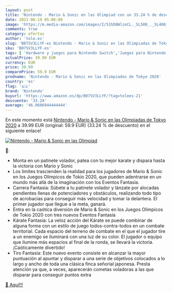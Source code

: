 ```yaml
---
layout: post
title: 'Nintendo - Mario & Sonic en las Olimpiad con un 33.24 % de descuento'
date: 2021-06-19 05:06:09
image: 'https://m.media-amazon.com/images/I/51hD8WlzoCL._SL500_._SL400_.jpg'
comments: true
category: ofertas
author: 'tole.es'
slug: 'B07SV3LLYF-es Nintendo - Mario & Sonic en las Olimpiadas de Tokyo 2020'
sku: 'B07SV3LLYF-es'
tags: [ 'Hardware y juegos para Nintendo Switch','Juegos para Nintendo Switch','Videojuegos','nintendo', ]
actualPrice: 39.99 EUR
currency: EUR
price: 39.99
comparePrice: 59.9 EUR
prodname: 'Nintendo - Mario & Sonic en las Olimpiadas de Tokyo 2020'
country: 'es'
flag: '🇪🇸'
brand: 'Nintendo'
buyurl: 'https://www.amazon.es/dp/B07SV3LLYF/?tag=tolees-21'
descuento: '33.24'
average: '46.9606944444444'
---
```


En este momento está [Nintendo - Mario & Sonic en las Olimpiadas de Tokyo 2020](https://www.amazon.es/dp/B07SV3LLYF/?tag=tolees-21) a 39.99 EUR (original: 59.9 EUR) (33.24 %  de descuento) en el siguiente enlace!

[![Nintendo - Mario & Sonic en las Olimpiad](https://m.media-amazon.com/images/I/51hD8WlzoCL._SL500_._SL400_.jpg)](https://www.amazon.es/dp/B07SV3LLYF/?tag=tolees-21)

🔎:

- Monta en un patinete volador, patea con tu mejor karate y dispara hasta la victoria con Mario y Sonic
- Los límites trascienden la realidad para los jugadores de Mario & Sonic en los Juegos Olímpicos de Tokio 2020, que pueden adentrarse en un mundo más allá de la imaginación con los Eventos Fantasía.
- Carrera Fantasía: Súbete a tu patinete volador y lánzate por alocadas pendientes llenas de potenciadores y obstáculos, realizando todo tipo de acrobacias para conseguir más velocidad y tomar la delantera. El primer jugador que llegue a la meta, ganará.
- Entra en la caótica diversión de Mario & Sonic en los Juegos Olímpicos de Tokio 2020 con tres nuevos Eventos Fantasía
- Kárate Fantasía: La veloz acción del Kárate se puede combinar de alguna forma con un estilo de juego todos-contra-todos en un combate territorial. Cada espacio del terreno de combate en el que el jugador tire a un enemigo se iluminará con una luz de su color. El jugador o equipo que ilumine más espacios al final de la ronda, se llevará la victoria. ¡Caóticamente divertido!
- Tiro Fantasía: Este nuevo evento consiste en alcanzar la mayor puntuación al apuntar y disparar a una serie de objetivos colocados a lo largo y ancho de toda una clásica finca señorial japonesa. Presta atención ya que, a veces, aparecerán cometas voladoras a las que disparar para conseguir puntos extra

[🛒 Aquí!!!](https://www.amazon.es/dp/B07SV3LLYF/?tag=tolees-21)
